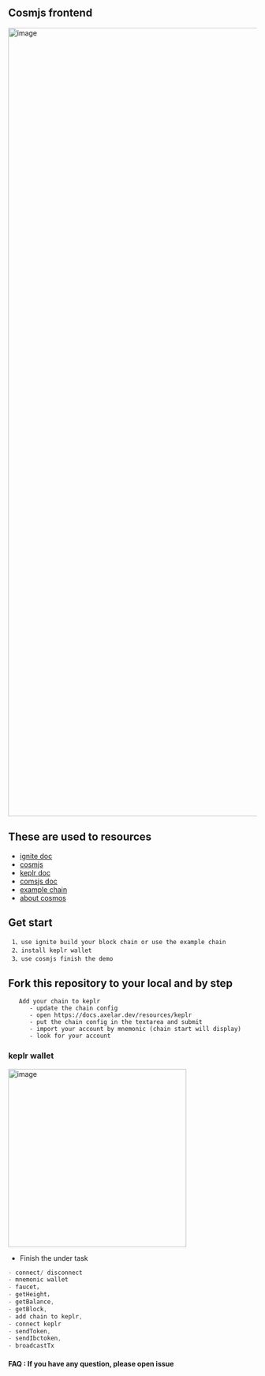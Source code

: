 ## Cosmjs frontend

<img width="1598" alt="image" src="https://user-images.githubusercontent.com/14268015/202108553-32bc10d3-e030-49a6-9fe3-50625be2f1a3.png">

## These are used to resources

- [ignite doc](https://docs.ignite.com)
- [cosmjs](https://github.com/cosmos/cosmjs)
- [keplr doc](https://docs.keplr.app/)
- [comsjs doc](https://cosmos.github.io/cosmjs/latest/stargate/index.html)
- [example chain](https://github.com/spidexapp/planet)
- [about cosmos](https://daniel520.gitee.io/daniel-blog/zh/Block%20Chain/Cosmos/10.Cosmos%E7%99%BD%E7%9A%AE%E4%B9%A6.html#%E8%B7%A8%E9%93%BE%E9%80%9A%E4%BF%A1-ibc)

## Get start

```
 1、use ignite build your block chain or use the example chain
 2、install keplr wallet 
 3、use cosmjs finish the demo
```

## Fork this repository to your local and by step

```
   Add your chain to keplr
      - update the chain config
      - open https://docs.axelar.dev/resources/keplr
      - put the chain config in the textarea and submit
      - import your account by mnemonic (chain start will display)
      - look for your account
```
### keplr wallet
<img width="361" alt="image" src="https://user-images.githubusercontent.com/14268015/201254328-008dbedd-524b-41a6-9e3e-52bd06999ecd.png">

- Finish the under task

```ts
- connect/ disconnect
- mnemonic wallet
- faucet，
- getHeight，
- getBalance,
- getBlock,
- add chain to keplr,
- connect keplr
- sendToken,
- sendIbctoken,
- broadcastTx
```

#### FAQ : If you have any question, please open issue